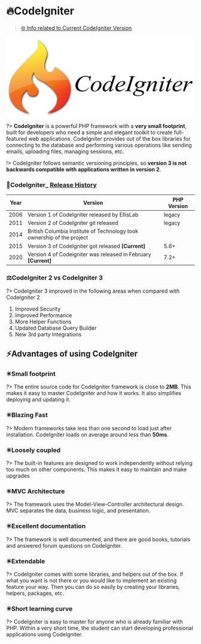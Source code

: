 # 🔥CodeIgniter

> [🌐 Info related to Current CodeIgniter Version](https://codeigniter.com/download)

<img src="./assets/images/codeigniter.png" alt="codeigniter" width="500">

?> **CodeIgniter** is a powerful PHP framework with a **very small footprint**, built for developers who need a simple and elegant toolkit to create full-featured web applications. CodeIgniter provides out of the box libraries for connecting to the database and performing various operations like sending emails, uploading files, managing sessions, etc.

!> CodeIgniter follows semantic versioning principles, so **version 3 is not backwards compatible with applications written in version 2**.

### 💪CodeIgniter_ [Release History](https://codeigniter.com/userguide3/changelog.html)
| Year | Version                                                                | PHP Version |
| ---- | ---------------------------------------------------------------------- | ----------- |
| 2006 | Version 1 of CodeIgniter released by  EllisLab                         | legacy      |
| 2011 | Version 2 of CodeIgniter git released                                  | legacy      |
| 2014 | British Columbia Institute of Technology took ownership of the project |             |
| 2015 | Version 3 of CodeIgniter got released **[Current]**                    | 5.6+        |
| 2020 | Version 4 of Codeigniter was released in February **[Current]**        | 7.2+        |

### ⚖CodeIgniter 2 vs CodeIgniter 3

?> CodeIgniter 3 improved in the following areas when compared with CodeIgniter 2

1. Improved Security
2. Improved Performance
3. More Helper Functions
4. Updated Database Query Builder
5. New 3rd party Integrations

## ⚡Advantages of using CodeIgniter

### ✳Small footprint
?> The entire source code for CodeIgniter framework is close to **2MB**. This makes it easy to master CodeIgniter and how it works. It also simplifies deploying and updating it.

### ✳Blazing Fast
?> Modern frameworks take less than one second to load just after installation. CodeIgniter loads on average around less than **50ms**.

### ✳Loosely coupled
?> The built-in features are designed to work independently without relying too much on other components. This makes it easy to maintain and make upgrades

### ✳MVC Architecture
?> The framework uses the Model-View-Controller architectural design. MVC separates the data, business logic, and presentation.

### ✳Excellent documentation
?> The framework is well documented, and there are good books, tutorials and answered forum questions on CodeIgniter.

### ✳Extendable
?> CodeIgniter comes with some libraries, and helpers out of the box. If what you want is not there or you would like to implement an existing feature your way. Then you can do so easily by creating your libraries, helpers, packages, etc.

### ✳Short learning curve
?> CodeIgniter is easy to master for anyone who is already familiar with PHP. Within a very short time, the student can start developing professional applications using CodeIgniter.